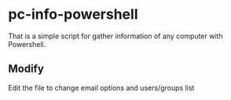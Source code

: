 # pc-info-powershell
That is a simple script for gather information of any computer with Powershell.

## Modify
Edit the file to change email options and users/groups list
